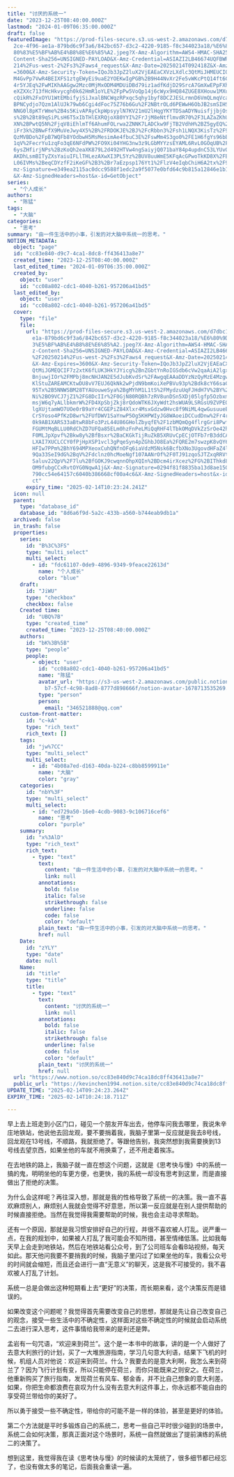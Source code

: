 ```yaml
---
title: "讨厌的系统一"
date: "2023-12-25T08:40:00.000Z"
lastmod: "2024-01-09T06:35:00.000Z"
draft: false
featuredImage: "https://prod-files-secure.s3.us-west-2.amazonaws.com/d7dbc101-8\
  2ce-4f96-ae1a-879bd6c9f3a6/842bc657-d3c2-4220-9185-f8c344023a18/%E6%80%9D%E8%\
  80%83%E5%BF%AB%E4%B8%8E%E6%85%A2.jpeg?X-Amz-Algorithm=AWS4-HMAC-SHA256&X-Amz-\
  Content-Sha256=UNSIGNED-PAYLOAD&X-Amz-Credential=ASIAZI2LB46674UQFBWR%2F20250\
  214%2Fus-west-2%2Fs3%2Faws4_request&X-Amz-Date=20250214T092418Z&X-Amz-Expires\
  =3600&X-Amz-Security-Token=IQoJb3JpZ2luX2VjEAEaCXVzLXdlc3QtMiJHMEUCIQCE3yhcBB\
  M4GvPp7VwR4BEIXFS1ztgEWyEi9uaE2YOEKwIgPGB%2B9H44NvXr2Fe5vWKcPtQ14ft6CSttAXL0o\
  4r5YJEq%2FwMIKhAAGgw2Mzc0MjMxODM4MDUiDBd79iz1adfKdjD29SrcA7GmXwEPpFXhkHqaIncW\
  eXZXXc713fHcHkvycgh0k62HmR1oYLE%2FpPw5VoQp14j6cWyx9HQ84ZUGE8XHouw1MXuOPvi9PgJ\
  cQikR%2FxOYU1WtEMbifyjSiJxalBNCWqzRPxqc5qhy1byf8DCZJESLrmnD6VmQLmqVcaPAD6xP%2\
  BPNCydjo7Qzm1AlUJk79wb6Cgi4dFoc75Z76b6Gu%2F2NBtrOLd6PEWwH6ObJB2smSIHSPM0gTtDE\
  NNG0l8pKTrWme%2B4s5KivAPAyCkpWpsyylN7KV21mU2lHqgYKYTDSaADYNuisfjjbjOsb2pOWaNi\
  s%2B%2Bt89qSiPLsH6T5xIbTHlEXRQjoX80YYI%2FrJjM8eNtflmvdR70%2F3LAZaZKhU58Y2U55l\
  XN%2BPwtQ5N%2FjqV8iEhlmTf6AhumFOLrwa2ZNNK7LADCkw9FjTB2VdhH%2BZ5gyEQ%2B7YzN%2F\
  iFr3k%2BNwFfX9MuVeJwy4X5%2B%2FRDOKJE%2BJ%2FcRbbn3%2Fsh1LNQX3KisTz%2F9KxSob5zP\
  QzMVBDo%2FpB7WQFb8YOdbwH5MsMesimAe4fbuC3E%2FswMm4S3go0%2FE1H6fgYs96bBHsd%2B46\
  1qV%2FecrYu1zqFo3qE6NFdPW%2FO9Xi04YHG3nw3z9LGbMYYzsEYAML6RvL0GOqUB%2FFhAYVsIc\
  6ysZHfirjNPs%2BzKoQh2eaXK879L2d492HTVw4ngSaiyjQ071baY84p4updnC53LYUvO2a886fA0\
  AKDhLsmBITyZXsYaiuIFLlTHLezAXwXI3PL5Yz%2BUV8uuWmE5KFqAcGPwoTkKD8X%2FBH4G9DK5b\
  L06IVMs%2BeqCDYzfF2iKeGF%2B3%2Br7aEzpsp176Yt1%2FlzV4eIqbChiH6A2tx%2F9HipE&X-A\
  mz-Signature=e349ea2115ac0dcc9588f1edc2a9f5077e0bfd64c9b815a12846e1b1a0d88785\
  &X-Amz-SignedHeaders=host&x-id=GetObject"
series:
  - "个人成长"
authors:
  - "陈猛"
tags:
  - "大脑"
categories:
  - "思考"
summary: "由一件生活中的小事，引发的对大脑中系统一的思考。"
NOTION_METADATA:
  object: "page"
  id: "cc83e840-d9c7-4ca1-8dc8-ff436413a8e7"
  created_time: "2023-12-25T08:40:00.000Z"
  last_edited_time: "2024-01-09T06:35:00.000Z"
  created_by:
    object: "user"
    id: "cc08a802-cdc1-4040-b261-957206a41bd5"
  last_edited_by:
    object: "user"
    id: "cc08a802-cdc1-4040-b261-957206a41bd5"
  cover:
    type: "file"
    file:
      url: "https://prod-files-secure.s3.us-west-2.amazonaws.com/d7dbc101-82ce-4f96-a\
        e1a-879bd6c9f3a6/842bc657-d3c2-4220-9185-f8c344023a18/%E6%80%9D%E8%80%8\
        3%E5%BF%AB%E4%B8%8E%E6%85%A2.jpeg?X-Amz-Algorithm=AWS4-HMAC-SHA256&X-Am\
        z-Content-Sha256=UNSIGNED-PAYLOAD&X-Amz-Credential=ASIAZI2LB466RA3CO4RQ\
        %2F20250214%2Fus-west-2%2Fs3%2Faws4_request&X-Amz-Date=20250214T092324Z\
        &X-Amz-Expires=3600&X-Amz-Security-Token=IQoJb3JpZ2luX2VjEAEaCXVzLXdlc3\
        QtMiJGMEQCIF7z2xtK6fLUK3HkYJYicg%2BnZGbtYnRoIGSdb6cVw2qaAiA2lgxJWyPTO%2\
        BnjuwjIOr%2FMPbj8mcNHJAN2E5dJubKvdSr%2FAwgqEAAaDDYzNzQyMzE4MzgwNSIMR1NL\
        KlStuZAREAMCKtwDU8vV7EUJ6QkNk2wPjdN9bmKoiXePBVu93p%2Bdk8cY66saC4L46OFmf\
        95Tx%2B5NNWSBM28TYAUouweSya%2BgMYhM1L1tS%2FMydzuUqFJHdH7V%2BY%2Fz89EgB5\
        Ni%2BO9VCJ7jZ1%2FG8DcIIr%2F0GjN80RQBh7zRV8unDSn5XDj05lgfp5OzbxmadFVX%2F\
        msjW6q7yALlbkmrW%2FD4XpSbjZkj8rQdoWTK6JXyWdt2hsWUA9LSRGsU9ZVPEQpf3eCbDZ\
        lgXUjtamWO7UOe0rB9aYr4CGEPiZ84Xlxr4MsxGdzw0Hvc8f9NiML4qwGusuueEwOFSYVDV\
        CrSYoso4PfKzD8wr%2FUfDWV1SaYnwP5Og5KHPWIyJG8WAoeiDCCudDnw%2Fr4rdYPfK9CY\
        0k9AB1XARS33aBtwR8bFo3PzL44U86GHolZbyqfE%2F1zbMQmQg4flrgGri8Pwf%2Fn9YHb\
        FGUMtMqBLLU0RdChZD7UFQa85ELm0hzFnPeLMiQqRHF4lTbkOMqDVkZzSrOe42hT0G%2B%2\
        F0MLJpXpvf%2Bkw8y%2BfBsxr%2BaCKGkTijRuZkB5XRUvCpECjOTFb7rB3ddCAIYZ5VhyY\
        LXAI7XUCLCCY0fPjHpXSP1vcl3gPqeSyn4pZGhbJO8Ea%2FQRE2m7swzpK8vQY6pgGlotRz\
        HFIw7PPm%2BhY694MPXeoxCuhQNfnOFq6iaVdzM5Nsk6BcfbXNo3UgovdHFaZ4lwlEiFDoM\
        9Qa33SeI9dG%2BqV%2Fdclnz0hcMoeNgf107AANrOf%2F0TJ91zqoSJTZxqRRVtuI%2F6fI\
        Saluv22QpV%2F7lu%2BfGOKJ9cwqnnOhpXQIn%2BDcm4irXcez%2FG%2BIThkd8LSHz7xfr\
        OM9fubgCCxRvtOYG0NqwA1j&X-Amz-Signature=0294f81f8835ba13d8ae1504f4f2197\
        790cc54e64157c6040b386668cf00a4c6&X-Amz-SignedHeaders=host&x-id=GetObje\
        ct"
      expiry_time: "2025-02-14T10:23:24.241Z"
  icon: null
  parent:
    type: "database_id"
    database_id: "8d6a6f9d-5a2c-433b-a560-b744eab9db1a"
  archived: false
  in_trash: false
  properties:
    series:
      id: "B%3C%3FS"
      type: "multi_select"
      multi_select:
        - id: "fdc61107-0de9-4896-9349-9feace22613d"
          name: "个人成长"
          color: "blue"
    draft:
      id: "JiWU"
      type: "checkbox"
      checkbox: false
    Created time:
      id: "UBQ%7B"
      type: "created_time"
      created_time: "2023-12-25T08:40:00.000Z"
    authors:
      id: "bK%3B%5B"
      type: "people"
      people:
        - object: "user"
          id: "cc08a802-cdc1-4040-b261-957206a41bd5"
          name: "陈猛"
          avatar_url: "https://s3-us-west-2.amazonaws.com/public.notion-static.com/775523\
            b7-57cf-4c98-8ad8-8777d898666f/notion-avatar-1678713535269.png"
          type: "person"
          person:
            email: "346521888@qq.com"
    custom-front-matter:
      id: "c~kA"
      type: "rich_text"
      rich_text: []
    tags:
      id: "jw%7CC"
      type: "multi_select"
      multi_select:
        - id: "4b08a7ed-d163-40da-b224-c8bb8599911e"
          name: "大脑"
          color: "gray"
    categories:
      id: "nbY%3F"
      type: "multi_select"
      multi_select:
        - id: "ed729a50-16e0-4cdb-9083-9c106716cef6"
          name: "思考"
          color: "purple"
    summary:
      id: "x%3AlD"
      type: "rich_text"
      rich_text:
        - type: "text"
          text:
            content: "由一件生活中的小事，引发的对大脑中系统一的思考。"
            link: null
          annotations:
            bold: false
            italic: false
            strikethrough: false
            underline: false
            code: false
            color: "default"
          plain_text: "由一件生活中的小事，引发的对大脑中系统一的思考。"
          href: null
    Date:
      id: "zYLY"
      type: "date"
      date: null
    Name:
      id: "title"
      type: "title"
      title:
        - type: "text"
          text:
            content: "讨厌的系统一"
            link: null
          annotations:
            bold: false
            italic: false
            strikethrough: false
            underline: false
            code: false
            color: "default"
          plain_text: "讨厌的系统一"
          href: null
  url: "https://www.notion.so/cc83e840d9c74ca18dc8ff436413a8e7"
  public_url: "https://kevinchen1994.notion.site/cc83e840d9c74ca18dc8ff436413a8e7"
UPDATE_TIME: "2025-02-14T09:24:23.264Z"
EXPIRY_TIME: "2025-02-14T10:24:18.711Z"

---
```

<link rel="stylesheet" href="https://cdn.jsdelivr.net/npm/katex@0.16.2/dist/katex.min.css" integrity="sha384-bYdxxUwYipFNohQlHt0bjN/LCpueqWz13HufFEV1SUatKs1cm4L6fFgCi1jT643X" crossorigin="anonymous">


早上去上班走到小区门口，碰见一个朋友开车出去，他停车问我去哪里，我说朱辛庄地铁站，他说他去回龙观，要不要捎着我，我脑子里第一反应就是我去8号线，回龙观在13号线，不顺路，我就拒绝了。等跟他告别，我突然想到我需要换到13号线去望京西，如果坐他的车就不用换乘了，还不用走着挨冻。


在去地铁的路上，我脑子就一直在想这个问题，这就是《思考快与慢》中的系统一搞的鬼，明明坐他的车更方便，也更快，我的系统一却没有思考到这里，而是直接做出了拒绝的决策。


为什么会这样呢？再往深入想，那就是我的性格导致了系统一的决策。我一直不喜欢麻烦别人，麻烦别人我就会觉得不好意思，所以第一反应就是在别人提供帮助的时候直接拒绝。当然在我觉得我需要帮助的时候，我也会主动寻求帮助。


还有一个原因，那就是我习惯安排好自己的行程，并很不喜欢被人打乱。说严重一点，在我的规划中，如果被人打乱了我可能会不知所措，甚至情绪低落。比如我每天早上会走到地铁站，然后在地铁站看公众号，到了公司班车会看B站视频，每天如此。那天他问我要不要捎我的时候，我脑子里闪过了如果坐他的车，我看公众号的时间就会缩短，而且还会进行一直“无意义”的聊天，这是我不可接受的，我不喜欢被人打乱了计划。


系统一总是会做出这种短期看上去“更好”的决策，而长期来看，这个决策反而是错误的。


如果改变这个问题呢？我觉得首先需要改变自己的思想，那就是先让自己改变自己的观念，接受一些生活中的不确定性，这样面对这些不确定性的时候就会启动系统二去进行深入思考，这件事情给我带来的是利还是弊。


孟岩有一句咒语，“欢迎来到荷兰”。这个是一本书中的故事，讲的是一个人做好了去意大利旅行的计划，买了一大堆旅游指南，学习几句意大利语，结果下飞机的时候，机组人员对他说：欢迎来到荷兰。什么？我要去的是意大利啊，我怎么来到荷兰了？因为飞行计划有变，所以只能停在荷兰，而你只能既来之则安之。在荷兰，他重新购买了旅行指南，发现荷兰有风车、郁金香，并不比自己想象的意大利差。如果，你把生命都浪费在哀叹为什么没有去意大利这件事上，你永远都不能自由的享受荷兰带给你的美好了。


所以勇于接受一些不确定性，带给你的可能不是一样的体验，甚至是更好的体验。


第二个方法就是平时多锻炼自己的系统二，思考一些自己平时很少碰到的场景中，系统二会如何决策，那真正面对这个场景时，系统一自然就做出了提前演练的系统二的决策了。


想到这里，我觉得我在读《思考快与慢》的时候读的太笼统了，很多细节都已经忘了，也没有做太多的笔记，后面我会重读一遍。

